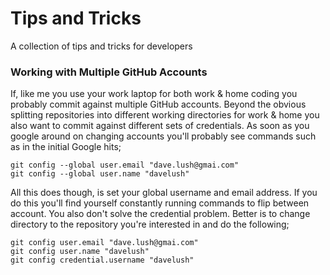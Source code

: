 # Tips and Tricks
A collection of tips and tricks for developers

### Working with Multiple GitHub Accounts

If, like me you use your work laptop for both work & home coding you probably commit against multiple GitHub accounts. Beyond the obvious splitting repositories into different working directories for work & home you also want to commit against different sets of credentials. As soon as you google around on changing accounts you'll probably see commands such as in the initial Google hits;
```commandline
git config --global user.email "dave.lush@gmai.com"
git config --global user.name "davelush"
```
All this does though, is set your global username and email address. If you do this you'll find yourself constantly running commands to flip between account. You also don't solve the credential problem. Better is to change directory to the repository you're interested in and do the following;
```commandline
git config user.email "dave.lush@gmai.com"
git config user.name "davelush"
git config credential.username "davelush"
```

